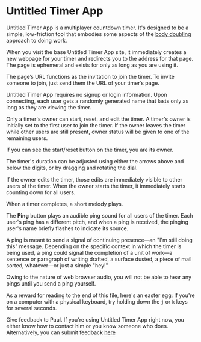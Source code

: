 # Untitled Timer App

Untitled Timer App is a multiplayer countdown timer. It's designed to be a simple, low-friction tool that embodies some aspects of the [body doubling](https://en.wikipedia.org/wiki/Body_doubling) approach to doing work.

When you visit the base Untitled Timer App site, it immediately creates a new webpage for your timer and redirects you to the address for that page. The page is ephemeral and exists for only as long as you are using it.

The page’s URL functions as the invitation to join the timer. To invite someone to join, just send them the URL of your timer’s page. 

Untitled Timer App requires no signup or login information. Upon connecting, each user gets a randomly generated name that lasts only as long as they are viewing the timer.

Only a timer's owner can start, reset, and edit the timer. A timer's owner is initially set to the first user to join the timer. If the owner leaves the timer while other users are still present, owner status will be given to one of the remaining users.

If you can see the start/reset button on the timer, you are its owner.

The timer's duration can be adjusted using either the arrows above and below the digits, or by dragging and rotating the dial.

If the owner edits the timer, those edits are immediately visible to other users of the timer. When the owner starts the timer, it immediately starts counting down for all users.

When a timer completes, a short melody plays.

The **Ping** button plays an audible ping sound for all users of the timer. Each user's ping has a different pitch, and when a ping is received, the pinging user's name briefly flashes to indicate its source.

A ping is meant to send a signal of continuing presence—an "I'm still doing this" message. Depending on the specific context in which the timer is being used, a ping could signal the completion of a unit of work—a sentence or paragraph of writing drafted, a surface dusted, a piece of mail sorted, whatever—or just a simple "hey!"

Owing to the nature of web browser audio, you will not be able to hear any pings until you send a ping yourself. 

As a reward for reading to the end of this file, here's an easter egg: If you're on a computer with a physical keyboard, try holding down the `j` or `k` keys for several seconds.

Give feedback to Paul. If you're using Untitled Timer App right now, you either know how to contact him or you know someone who does. Alternatively, you can submit feedback [here](https://airtable.com/app3oY6TYzHGhFoBj/shrtV749UvfGqgdim)
